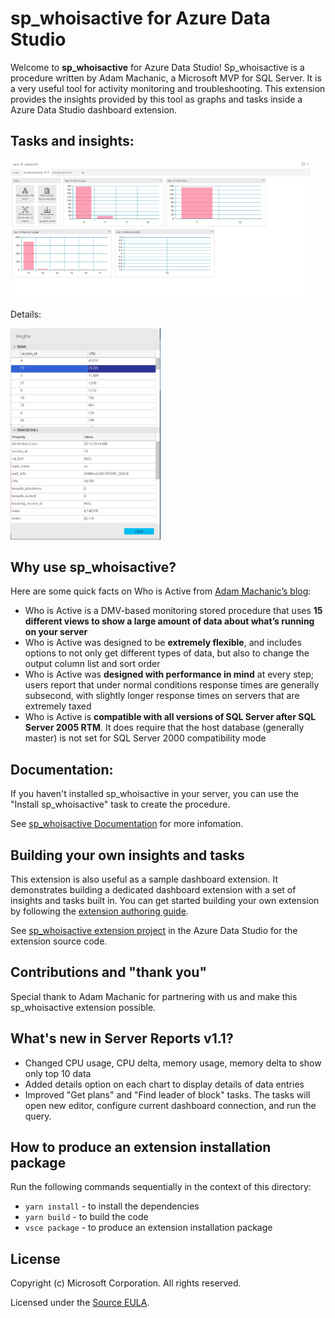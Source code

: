 # sp_whoisactive for Azure Data Studio

Welcome to **sp_whoisactive** for Azure Data Studio! Sp_whoisactive is a procedure written by Adam Machanic, a Microsoft MVP for SQL Server. It is a very useful tool for activity monitoring and troubleshooting. This extension provides the insights provided by this tool as graphs and tasks inside a Azure Data Studio dashboard extension.

## Tasks and insights:

<img src="https://github.com/Microsoft/azuredatastudio/raw/main/samples/sp_whoIsActive/images/insights_section.png" alt="insights" style="width:480px;"/>

Details:

<img src="https://github.com/Microsoft/azuredatastudio/raw/main/samples/sp_whoIsActive/images/insights_details_section.png" alt="insights" style="width:240px;"/>


## Why use sp_whoisactive?
Here are some quick facts on Who is Active from [Adam Machanic’s blog]:

  * Who is Active is a DMV-based monitoring stored procedure that uses **15 different views to show a large amount of data about what’s running on your server**
  * Who is Active was designed to be **extremely flexible**, and includes options to not only get different types of data, but also to change the output column list and sort order
  * Who is Active was **designed with performance in mind** at every step; users report that under normal conditions response times are generally subsecond, with slightly longer response times on servers that are extremely taxed
  * Who is Active is **compatible with all versions of SQL Server after SQL Server 2005 RTM**. It does require that the host database (generally master) is not set for SQL Server 2000 compatibility mode

## Documentation:
If you haven't installed sp_whoisactive in your server, you can use the "Install sp_whoisactive" task to create the procedure.

See [sp_whoisactive Documentation] for more infomation.

## Building your own insights and tasks
This extension is also useful as a sample dashboard extension. It demonstrates building a dedicated dashboard extension with a set of insights and tasks built in. You can get started building your own extension by following the [extension authoring guide].

See [sp_whoisactive extension project] in the Azure Data Studio for the extension source code.

[Adam Machanic’s blog]:http://sqlblog.com/blogs/adam_machanic/default.aspx
[sp_whoisactive Documentation]:http://whoisactive.com/
[sp_whoisactive extension project]:https://github.com/Microsoft/azuredatastudio/tree/main/samples/sp_whoIsActive
[extension authoring guide]:https://github.com/Microsoft/azuredatastudio/wiki/Getting-started-with-Extensibility

## Contributions and "thank you"
Special thank to Adam Machanic for partnering with us and make this sp_whoisactive extension possible.

## What's new in Server Reports v1.1?
* Changed CPU usage, CPU delta, memory usage, memory delta to show only top 10 data
* Added details option on each chart to display details of data entries
* Improved "Get plans" and "Find leader of block" tasks. The tasks will open new editor, configure current dashboard connection, and run the query.

## How to produce an extension installation package
Run the following commands sequentially in the context of this directory:
- `yarn install` - to install the dependencies
- `yarn build` - to build the code
- `vsce package` - to produce an extension installation package

## License

Copyright (c) Microsoft Corporation. All rights reserved.

Licensed under the [Source EULA](https://raw.githubusercontent.com/Microsoft/azuredatastudio/main/LICENSE.txt).
